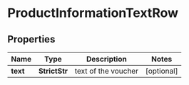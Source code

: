 # ProductInformationTextRow


## Properties

| Name | Type | Description | Notes |
|------------ | ------------- | ------------- | -------------|
**text** | **StrictStr** | text of the voucher |[optional]|